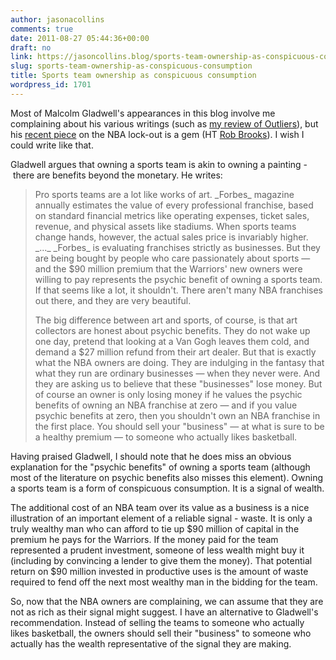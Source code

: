 ```yaml
---
author: jasonacollins
comments: true
date: 2011-08-27 05:44:36+00:00
draft: no
link: https://jasoncollins.blog/sports-team-ownership-as-conspicuous-consumption/
slug: sports-team-ownership-as-conspicuous-consumption
title: Sports team ownership as conspicuous consumption
wordpress_id: 1701
---
```


Most of Malcolm Gladwell's appearances in this blog involve me complaining about his various writings (such as [my review of Outliers](https://jasoncollins.blog/gladwells-outliers/)), but his [recent piece](http://www.grantland.com/story/_/id/6874079/psychic-benefits-nba-lockout) on the NBA lock-out is a gem (HT [Rob Brooks](http://www.robbrooks.net/)). I wish I could write like that.

Gladwell argues that owning a sports team is akin to owning a painting - there are benefits beyond the monetary. He writes:


<blockquote>Pro sports teams are a lot like works of art. _Forbes_ magazine annually estimates the value of every professional franchise, based on standard financial metrics like operating expenses, ticket sales, revenue, and physical assets like stadiums. When sports teams change hands, however, the actual sales price is invariably higher. _..._ _Forbes_ is evaluating franchises strictly as businesses. But they are being bought by people who care passionately about sports — and the $90 million premium that the Warriors' new owners were willing to pay represents the psychic benefit of owning a sports team. If that seems like a lot, it shouldn't. There aren't many NBA franchises out there, and they are very beautiful.

The big difference between art and sports, of course, is that art collectors are honest about psychic benefits. They do not wake up one day, pretend that looking at a Van Gogh leaves them cold, and demand a $27 million refund from their art dealer. But that is exactly what the NBA owners are doing. They are indulging in the fantasy that what they run are ordinary businesses — when they never were. And they are asking us to believe that these "businesses" lose money. But of course an owner is only losing money if he values the psychic benefits of owning an NBA franchise at zero — and if you value psychic benefits at zero, then you shouldn't own an NBA franchise in the first place. You should sell your "business" — at what is sure to be a healthy premium — to someone who actually likes basketball.</blockquote>


Having praised Gladwell, I should note that he does miss an obvious explanation for the "psychic benefits" of owning a sports team (although most of the literature on psychic benefits also misses this element). Owning a sports team is a form of conspicuous consumption. It is a signal of wealth.

The additional cost of an NBA team over its value as a business is a nice illustration of an important element of a reliable signal - waste. It is only a truly wealthy man who can afford to tie up $90 million of capital in the premium he pays for the Warriors. If the money paid for the team represented a prudent investment, someone of less wealth might buy it (including by convincing a lender to give them the money). That potential return on $90 million invested in productive uses is the amount of waste required to fend off the next most wealthy man in the bidding for the team.

So, now that the NBA owners are complaining, we can assume that they are not as rich as their signal might suggest. I have an alternative to Gladwell's recommendation. Instead of selling the teams to someone who actually likes basketball, the owners should sell their "business" to someone who actually has the wealth representative of the signal they are making.
